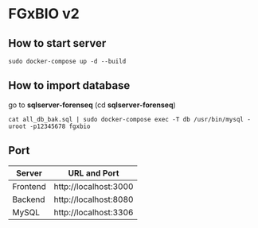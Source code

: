 # FGxBIO v2

## How to start server

```
sudo docker-compose up -d --build
```

## How to import database

go to __sqlserver-forenseq__ (cd __sqlserver-forenseq__)

```
cat all_db_bak.sql | sudo docker-compose exec -T db /usr/bin/mysql -uroot -p12345678 fgxbio
```

## Port

Server | URL and Port
------------ | -------------
Frontend | http://localhost:3000
Backend | http://localhost:8080
MySQL | http://localhost:3306
